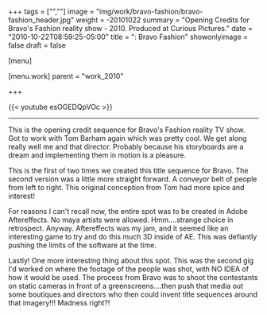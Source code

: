 +++
tags = ["",""]
image = "img/work/bravo-fashion/bravo-fashion_header.jpg"
weight = -20101022
summary = "Opening Credits for Bravo's Fashion reality show - 2010. Produced at Curious Pictures."
date = "2010-10-22T08:59:25-05:00"
title = ": Bravo Fashion"
showonlyimage = false
draft = false

[menu]

  [menu.work]
    parent = "work_2010"

+++

{{< youtube esOGEDQpVOc >}}

---


This is the opening credit sequence for Bravo's Fashion reality TV show. Got to work with Tom Barham again which was pretty cool. We get along really well me and that director. Probably because his storyboards are a dream and implementing them in motion is a pleasure.

This is the first of two times we created this title sequence for Bravo. The second version was a little more straight forward. A conveyor belt of people from left to right. This original conception from Tom had more spice and interest!

For reasons I can't recall now, the entire spot was to be created in Adobe Aftereffects. No maya artists were allowed. Hmm....strange choice in retrospect. Anyway. Aftereffects was my jam, and it seemed like an interesting game to try and do this much 3D inside of AE. This was defiantly pushing the limits of the software at the time.

Lastly! One more interesting thing about this spot. This was the second gig I'd worked on where the footage of the people was shot, with NO IDEA of how it would be used. The process from Bravo was to shoot the contestants on static cameras in front of a greenscreens....then push that media out some boutiques and directors who then could invent title sequences around that imagery!!! Madness right?!
